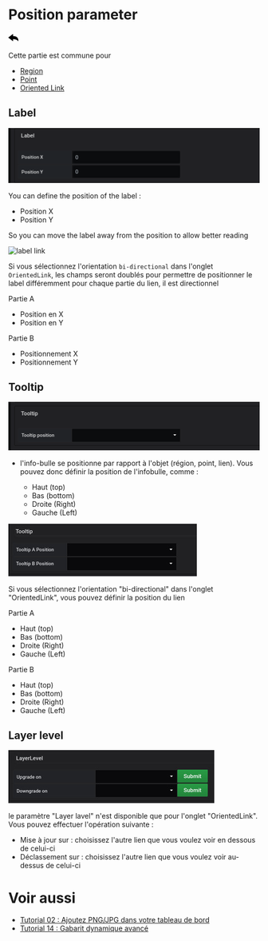 # Position parameter

[![](../../screenshots/other/Go-back.png)](coordinates.md)

Cette partie est commune pour

- [Region](coordinates-space-region.md)
- [Point](coordinates-space-point.md)
- [Oriented Link](coordinates-space-link.md)


## Label

![label](../../screenshots/editor/coordinates/position-parameter/label.png)

You can define the position of the label : 

- Position X 
- Position Y

So you can move the label away from the position to allow better reading


![label link](../../screenshots/editor/coordinates/position-parameter/label-link.png)

Si vous sélectionnez l'orientation `bi-directional` dans l'onglet `OrientedLink`, les champs seront doublés pour permettre de positionner le label différemment pour chaque partie du lien, il est directionnel

Partie A

  - Position en X
  - Position en Y

Partie B

  - Positionnement X
  - Positionnement Y



## Tooltip

![tooltip](../../screenshots/editor/coordinates/position-parameter/tooltip.png)

* l'info-bulle se positionne par rapport à l'objet (région, point, lien). Vous pouvez donc définir la position de l'infobulle, comme : 

  - Haut (top)
  - Bas (bottom)
  - Droite (Right)
  - Gauche (Left)


  
![tooltip link](../../screenshots/editor/coordinates/position-parameter/tooltip-link.png) 

Si vous sélectionnez l'orientation "bi-directional" dans l'onglet "OrientedLink", vous pouvez définir la position du lien

Partie A

  - Haut (top)
  - Bas (bottom)
  - Droite (Right)
  - Gauche (Left)

Partie B

  - Haut (top)
  - Bas (bottom)
  - Droite (Right)
  - Gauche (Left)



## Layer level

![layer-level](../../screenshots/editor/coordinates/position-parameter/layer-level.png) 


le paramètre "Layer lavel" n'est disponible que pour l'onglet "OrientedLink". Vous pouvez effectuer l'opération suivante : 


  - Mise à jour sur : choisissez l'autre lien que vous voulez voir en dessous de celui-ci
  - Déclassement sur : choisissez l'autre lien que vous voulez voir au-dessus de celui-ci  


# Voir aussi

- [Tutorial 02 : Ajoutez PNG/JPG dans votre tableau de bord](../demo/tutorial02.md)
- [Tutorial 14 : Gabarit dynamique avancé](../demo/tutorial14.md)
